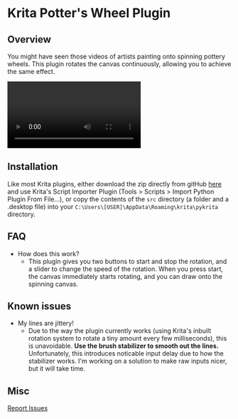 # Krita Potter's Wheel Plugin

## Overview

You might have seen those videos of artists painting onto spinning pottery wheels. This plugin rotates the canvas continuously, allowing you to achieve the same effect.

![Pottery Wheel Demo](https://i.imgur.com/VUODkJp.mp4)

## Installation

Like most Krita plugins, either download the zip directly from gitHub [here]() and use Krita's Script Importer Plugin (Tools > Scripts > Import Python Plugin From File...), or copy the contents of the `src` directory (a folder and a .desktop file) into your `C:\Users\[USER]\AppData\Roaming\krita\pykrita` directory.

## FAQ

- How does this work?
  - This plugin gives you two buttons to start and stop the rotation, and a slider to change the speed of the rotation. When you press start, the canvas immediately starts rotating, and you can draw onto the spinning canvas.


## Known issues

- My lines are jittery!
  - Due to the way the plugin currently works (using Krita's inbuilt rotation system to rotate a tiny amount every few milliseconds), this is unavoidable. **Use the brush stabilizer to smooth out the lines.** Unfortunately, this introduces noticable input delay due to how the stabilizer works. I'm working on a solution to make raw inputs nicer, but it will take time.

## Misc

[Report Issues](https://github.com/RainbowPangolin/kritapotterswheel/issues)
